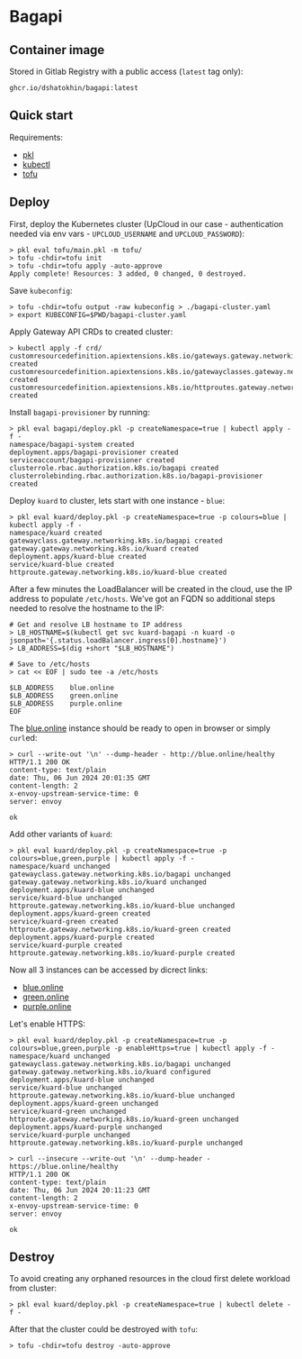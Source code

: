 # Bagapi

## Container image

Stored in Gitlab Registry with a public access (`latest` tag only):

```plain
ghcr.io/dshatokhin/bagapi:latest
```

## Quick start

Requirements:

- [pkl](https://pkl-lang.org/main/current/pkl-cli/index.html#installation)
- [kubectl](https://kubernetes.io/docs/tasks/tools/install-kubectl-linux)
- [tofu](https://opentofu.org/docs/intro/install)

## Deploy

First, deploy the Kubernetes cluster (UpCloud in our case - authentication needed via env vars - `UPCLOUD_USERNAME` and `UPCLOUD_PASSWORD`):

```shell
> pkl eval tofu/main.pkl -m tofu/
> tofu -chdir=tofu init
> tofu -chdir=tofu apply -auto-approve
Apply complete! Resources: 3 added, 0 changed, 0 destroyed.
```

Save `kubeconfig`:

```shell
> tofu -chdir=tofu output -raw kubeconfig > ./bagapi-cluster.yaml
> export KUBECONFIG=$PWD/bagapi-cluster.yaml
```

Apply Gateway API CRDs to created cluster:

```shell
> kubectl apply -f crd/
customresourcedefinition.apiextensions.k8s.io/gateways.gateway.networking.k8s.io created
customresourcedefinition.apiextensions.k8s.io/gatewayclasses.gateway.networking.k8s.io created
customresourcedefinition.apiextensions.k8s.io/httproutes.gateway.networking.k8s.io created
```

Install `bagapi-provisioner` by running:

```shell
> pkl eval bagapi/deploy.pkl -p createNamespace=true | kubectl apply -f -
namespace/bagapi-system created
deployment.apps/bagapi-provisioner created
serviceaccount/bagapi-provisioner created
clusterrole.rbac.authorization.k8s.io/bagapi created
clusterrolebinding.rbac.authorization.k8s.io/bagapi-provisioner created
```

Deploy `kuard` to cluster, lets start with one instance - `blue`:

```shell
> pkl eval kuard/deploy.pkl -p createNamespace=true -p colours=blue | kubectl apply -f -
namespace/kuard created
gatewayclass.gateway.networking.k8s.io/bagapi created
gateway.gateway.networking.k8s.io/kuard created
deployment.apps/kuard-blue created
service/kuard-blue created
httproute.gateway.networking.k8s.io/kuard-blue created
```

After a few minutes the LoadBalancer will be created in the cloud, use the IP address to populate `/etc/hosts`.
We've got an FQDN so additional steps needed to resolve the hostname to the IP:

```shell
# Get and resolve LB hostname to IP address
> LB_HOSTNAME=$(kubectl get svc kuard-bagapi -n kuard -o jsonpath='{.status.loadBalancer.ingress[0].hostname}')
> LB_ADDRESS=$(dig +short "$LB_HOSTNAME")

# Save to /etc/hosts
> cat << EOF | sudo tee -a /etc/hosts

$LB_ADDRESS    blue.online
$LB_ADDRESS    green.online
$LB_ADDRESS    purple.online
EOF
```

The [blue.online](http://blue.online) instance should be ready to open in browser or simply `curl`ed:

```shell
> curl --write-out '\n' --dump-header - http://blue.online/healthy
HTTP/1.1 200 OK
content-type: text/plain
date: Thu, 06 Jun 2024 20:01:35 GMT
content-length: 2
x-envoy-upstream-service-time: 0
server: envoy

ok
```

Add other variants of `kuard`:

```shell
> pkl eval kuard/deploy.pkl -p createNamespace=true -p colours=blue,green,purple | kubectl apply -f -
namespace/kuard unchanged
gatewayclass.gateway.networking.k8s.io/bagapi unchanged
gateway.gateway.networking.k8s.io/kuard unchanged
deployment.apps/kuard-blue unchanged
service/kuard-blue unchanged
httproute.gateway.networking.k8s.io/kuard-blue unchanged
deployment.apps/kuard-green created
service/kuard-green created
httproute.gateway.networking.k8s.io/kuard-green created
deployment.apps/kuard-purple created
service/kuard-purple created
httproute.gateway.networking.k8s.io/kuard-purple created
```

Now all 3 instances can be accessed by dicrect links:

- [blue.online](http://blue.online)
- [green.online](http://blue.online)
- [purple.online](http://blue.online)

Let's enable HTTPS:

```shell
> pkl eval kuard/deploy.pkl -p createNamespace=true -p colours=blue,green,purple -p enableHttps=true | kubectl apply -f -
namespace/kuard unchanged
gatewayclass.gateway.networking.k8s.io/bagapi unchanged
gateway.gateway.networking.k8s.io/kuard configured
deployment.apps/kuard-blue unchanged
service/kuard-blue unchanged
httproute.gateway.networking.k8s.io/kuard-blue unchanged
deployment.apps/kuard-green unchanged
service/kuard-green unchanged
httproute.gateway.networking.k8s.io/kuard-green unchanged
deployment.apps/kuard-purple unchanged
service/kuard-purple unchanged
httproute.gateway.networking.k8s.io/kuard-purple unchanged
```

```shell
> curl --insecure --write-out '\n' --dump-header - https://blue.online/healthy
HTTP/1.1 200 OK
content-type: text/plain
date: Thu, 06 Jun 2024 20:11:23 GMT
content-length: 2
x-envoy-upstream-service-time: 0
server: envoy

ok
```

## Destroy

To avoid creating any orphaned resources in the cloud first delete workload from cluster:

```shell
> pkl eval kuard/deploy.pkl -p createNamespace=true | kubectl delete -f -
```

After that the cluster could be destroyed with `tofu`:

```shell
> tofu -chdir=tofu destroy -auto-approve
```
